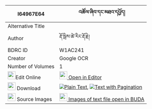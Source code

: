|I64967E64|འཚོལ་ཞིབ་དང་མཐའ་དཔྱོད། 
| --- | --- 
|Alternative Title |
|Author| རྡོ་སྦིས་ཚེ་རིང་རྡོ་རྗེ།
|BDRC ID | W1AC241
|Creator | Google OCR
|Number of Volumes| 1
|<img width="25" src="https://img.icons8.com/color/25/000000/edit-property.png">Edit Online| [<img width="25" src="https://avatars.githubusercontent.com/u/45091458?s=200&v=4"> Open in Editor](http://editor.openpecha.org/I64967E64)
|<img width="25" src="https://img.icons8.com/fluent/48/000000/download-2.png"/>  Download | [![](https://img.icons8.com/color/20/000000/txt.png)Plain Text](https://github.com/Openpecha/I64967E64/releases/download/v2/tsolshyib_dang_tacho_plain_I64967E64.zip), [![](https://img.icons8.com/color/20/000000/txt.png)Text with Pagination](https://github.com/Openpecha/I64967E64/releases/download/v2/tsolshyib_dang_tacho_pages_I64967E64.zip)
|<img width="25" src="https://img.icons8.com/plasticine/100/000000/pictures-folder.png"/>  Source Images | [<img width="25" src="https://library.bdrc.io/icons/BUDA-small.svg"> Images of text file open in BUDA](https://library.bdrc.io/show/bdr:W1AC241)